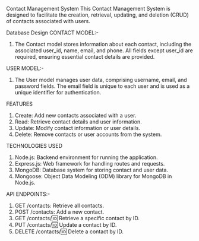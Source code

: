 Contact Management System
This Contact Management System is designed to facilitate the creation, retrieval, updating, and deletion (CRUD) of contacts associated with users. 

Database Design
CONTACT MODEL:-
1. The Contact model stores information about each contact, including the associated user_id, name, email, and phone. All fields except user_id are required, ensuring essential contact details are provided.

USER MODEL:-
1. The User model manages user data, comprising username, email, and password fields. The email field is unique to each user and is used as a unique identifier for authentication.

FEATURES
1. Create: Add new contacts associated with a user.
2. Read: Retrieve contact details and user information.
3. Update: Modify contact information or user details.
4. Delete: Remove contacts or user accounts from the system.

TECHNOLOGIES USED
1. Node.js: Backend environment for running the application.
2. Express.js: Web framework for handling routes and requests.
3. MongoDB: Database system for storing contact and user data.
4. Mongoose: Object Data Modeling (ODM) library for MongoDB in Node.js.

API ENDPOINTS:-
1. GET /contacts: Retrieve all contacts.
2. POST /contacts: Add a new contact.
3. GET /contacts/:id: Retrieve a specific contact by ID.
4. PUT /contacts/:id: Update a contact by ID.
5. DELETE /contacts/:id: Delete a contact by ID.
